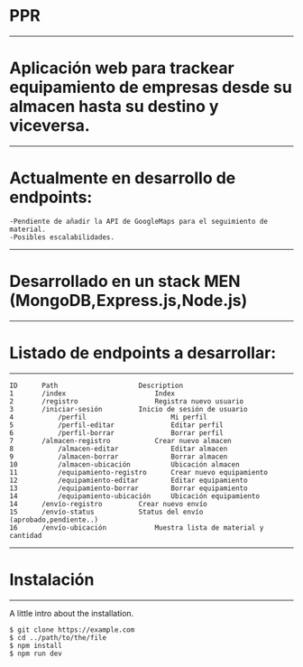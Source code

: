 # PPR
***

# Aplicación web para trackear equipamiento de empresas desde su almacen hasta su destino y viceversa.
***

# Actualmente en desarrollo de endpoints:
    -Pendiente de añadir la API de GoogleMaps para el seguimiento de material.
    -Posibles escalabilidades.
***

# Desarrollado en un stack MEN (MongoDB,Express.js,Node.js)
***


# Listado de endpoints a desarrollar:    
***
```
ID	    Path	                Description
1	    /index                      Index
2	    /registro	                Registra nuevo usuario
3	    /iniciar-sesión	        Inicio de sesión de usuario
4           /perfil                     Mi perfil
5           /perfil-editar              Editar perfil
6           /perfil-borrar              Borrar perfil
7	    /almacen-registro           Crear nuevo almacen
8           /almacen-editar             Editar almacen
9           /almacen-borrar             Borrar almacen
10          /almacen-ubicación          Ubicación almacen
11          /equipamiento-registro      Crear nuevo equipamiento
12          /equipamiento-editar        Editar equipamiento
13          /equipamiento-borrar        Borrar equipamiento
14          /equipamiento-ubicación     Ubicación equipamiento
14	    /envío-registro	        Crear nuevo envío
15	    /envío-status	        Status del envío (aprobado,pendiente..)
16	    /envío-ubicación            Muestra lista de material y cantidad

```
***

# Instalación
***
A little intro about the installation. 
```
$ git clone https://example.com
$ cd ../path/to/the/file
$ npm install
$ npm run dev
